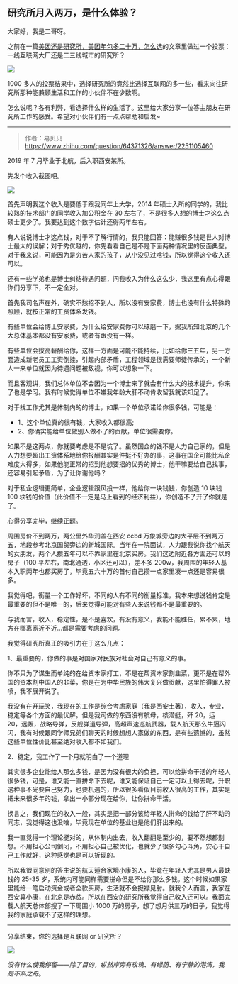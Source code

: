 ## 研究所月入两万，是什么体验？

大家好，我是二哥呀。

之前在一篇[美团还是研究所，美团年包多二十万，怎么选](https://mp.weixin.qq.com/s/oc-6Um6y0LlpSQwDY4HAbw)的文章里做过一个投票：一线互联网大厂还是二三线城市的研究所？

![](https://cdn.jsdelivr.net/gh/thinkingme/thinkingme.github.io@master/images/manongshenghuo/yanjiusuo-20wan-1.png)

1000 多人的投票结果中，选择研究所的竟然比选择互联网的多一些，看来向往研究所那种能兼顾生活和工作的小伙伴不在少数啊。

怎么说呢？各有利弊，看选择什么样的生活了。这里给大家分享一位答主朋友在研究所工作的感受。希望对小伙伴们有一点点帮助和启发~

---

> 作者：易贝贝
> https://www.zhihu.com/question/64371326/answer/2251105460

2019 年 7 月毕业于北航，后入职西安某所。

先发个收入截图吧。

![](https://cdn.jsdelivr.net/gh/thinkingme/thinkingme.github.io@master/images/manongshenghuo/yanjiusuo-20wan-2.png)

首先声明我这个收入是要低于跟我同年上大学，2014 年硕士入所的同学的，我比较熟的技术部门的同学收入加公积金在 30 左右了，不是很多人想的博士才这么点硕士更少了。我要达到这个数字估计还得两年左右。

有人说说博士才这点钱，对于不了解行情的，我只能回答：能赚很多钱是世人对博士最大的误解；对于秀优越的，你先看看自己是不是下面两种情况里的反面典型。对于我来说，可能因为是穷苦人家的孩子，从小没见过啥钱，所以觉得这个收入还可以。

还有一些学弟也是博士纠结待遇问题，问我收入为什么这么少，我这里有点心得跟你们分享下，不一定全对。

首先我司名声在外，确实不愁招不到人，所以没有安家费，博士也没有什么特殊的照顾，就按正常的工资体系发钱。

有些单位会给博士安家费，为什么给安家费你可以琢磨一下，据我所知北京的几个大总体基本都没有安家费，或者有跟没有一样。

有些单位会拔高薪酬给你，这样一方面是可能不能持续，比如给你三五年，另一方面造成新老员工工资倒挂，引起内部矛盾，工程领域是很需要师徒传承的，一个新人一来单位就因为待遇问题被敌视，你可以想象一下。

而且客观讲，我们总体单位不会因为一个博士来了就会有什么大的技术提升，你来了也是学习。我有时候觉得单位不嫌我年龄大肝不动肯收留我就该知足了。

对于找工作尤其是体制内的的博士，如果一个单位承诺给你很多钱，可能是：

- 1、这个单位真的很有钱，大家收入都很高;
- 2、你确实能给单位做别人做不了的贡献，单位很需要你。

如果不是这两点，你就要考虑是不是坑了。虽然国企的钱不是人力自己家的，但是人力想要超出工资体系地给你报酬其实是件挺不好办的事，这事在国企可能比私企难度大得多，如果他能正常的招到他想要招的优秀的博士，他干嘛要给自己找事，还容易引起矛盾，为了让你谢他吗？

对于私企逻辑更简单，企业逻辑跟风投一样，他给你一块钱钱，你创造 10 块钱 100 块钱的价值（此价值不一定是马上看到的经济利益），你创造不了开了你就是了。

心得分享完毕，继续正题。

周围房价不到两万，两公里外华润盖在西安 ccbd 万象城旁边的大平层不到两万五，地段参考北京国贸旁边的新城国际。当年在一院面试，人力跟我说你找个航天的女朋友，两个人攒五年可以不靠家里在北京买房。我们这边附近各方面还可以的房子（100 平左右，南北通透，小区还可以），差不多 200w，我周围的年轻人基本入职两年也都买房了，毕竟五六十万的首付自己攒一点家里凑一点还是容易很多。

我觉得吧，衡量一个工作好坏，不同的人有不同的衡量标准，我本来想说钱肯定是最重要的但不是唯一的，后来觉得可能对有些人来说钱都不是最重要的。

与我而言，收入，稳定性，是不是喜欢，有没有意义，我能不能胜任，累不累，地方在哪离家近不近…都是需要考虑的问题。

我觉得研究所真正的吸引力在于这么几点：

1、最重要的，你做的事是对国家对民族对社会对自己有意义的事。

你不只为了谋生而单纯的在给资本家打工，不是在帮资本家割韭菜，更不是在帮外国的资本割中国人的韭菜，你是在为中华民族的伟大复兴做贡献，这里怕得罪人被喷，我不展开说了。

我没有在开玩笑，我现在的工作是综合考虑家庭（我是西安土著），收入，专业，稳定等各个方面的最优解。但是我司做的东西没有航母，核潜艇，歼 20，运 20，远轰，战略导弹，反舰弹道导弹，高超声速巡航武器，载人航天那么牛逼闪闪，我有时候跟同学师兄弟们聊天的时候想想人家做的东西，是有些遗憾的，虽然这些单位性价比甚至绝对收入都不如我们。

2、稳定，我工作了一个月就明白了一个道理

其实很多企业能给人那么多钱，是因为没有很大的负担，可以给拼命干活的年轻人很多钱，可是，谁又能一直拼命下去呢，谁又能保证自己一定可以上得去呢，升职这种事不光要自己努力，也要机遇的，所以很多看似目前收入很高的工作，其实是把未来很多年的钱，拿出一小部分现在给你，让你拼命干活。

换言之，我们现在的收入一般，其实是把一部分该给年轻人拼命的钱给了肝不动的同志，我觉得这也没啥，毕竟现在单位的基业也是他们肝出来的。

我一直觉得一个理论挺对的，从体制内出去，收入翻翻是至少的，要不然想都别想。不用担心公司倒闭，不用担心自己被优化，也就少了很多勾心斗角，安心干自己工作就好，这种感觉也是可以折现的。

所以我很同意别的答主说的航天适合家境小康的人，毕竟在年轻人尤其是男人最缺钱的 25-35 岁，系统内可能同样需要拼命但是不给你那么多钱。这个时候如果家里能给一笔启动资金或者全款买房，生活就不会捉襟见肘。就我个人而言，我家在西安算小康，在北京是赤贫。所以在西安的研究所我觉得自己收入还可以。我面完载人航天总体部搜了一下周围小 1000 万的房子，想了想月供三万的日子，我觉得我的家庭承载不了这样的理想。

---

分享结束，你的选择是互联网 or 研究所？

![](https://cdn.jsdelivr.net/gh/thinkingme/thinkingme.github.io@master/images/manongshenghuo/yanjiusuo-20wan-3.png)

_没有什么使我停留——除了目的，纵然岸旁有玫瑰、有绿荫、有宁静的港湾，我是不系之舟_。
